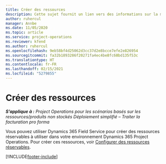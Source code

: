 ```yaml
---
title: Créer des ressources
description: Cette sujet fournit un lien vers des informations sur la manière de créer des ressources réservables.
author: ruhercul
manager: Annbe
ms.date: 11/05/2020
ms.topic: article
ms.service: project-operations
ms.reviewer: kfend
ms.author: ruhercul
ms.openlocfilehash: 9eb58bf4d25062d3cc37d2e8bcce7efe2e826954
ms.sourcegitcommit: fa32b1893286f20271fa4ec4be8fc68bd135f53c
ms.translationtype: HT
ms.contentlocale: fr-FR
ms.lasthandoff: 02/15/2021
ms.locfileid: "5279855"
---
```

# <a name="create-resources"></a>Créer des ressources

_**S’applique à :** Project Operations pour les scénarios basés sur les ressources/produits non stockés Déploiement simplifié – Traiter la facturation pro forma_

Vous pouvez utiliser Dynamics 365 Field Service pour créer des ressources réservables à utiliser dans votre environnement Dynamics 365 Project Operations. Pour créer ces ressources, voir [Configurer des ressources réservables](https://docs.microsoft.com/dynamics365/field-service/set-up-bookable-resources).


[!INCLUDE[footer-include](../includes/footer-banner.md)]